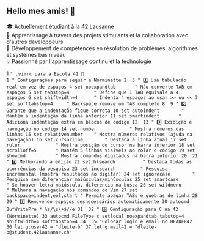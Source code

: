 ## Hello mes amis! 👋
🎓 Actuellement étudiant à la [42 Lausanne](https://www.42lausanne.ch/)  
🚀 Apprentissage à travers des projets stimulants et la collaboration avec d'autres développeurs  
🧠 Développement de compétences en résolution de problèmes, algorithmes et systèmes bas niveau  
💡 Passionné par l'apprentissage continu et la technologie

1
    ```" .vimrc para a Escola 42 🚀                                                                    
  1 " Configurações para seguir a Norminette
  2 
  3 " 1️⃣ Usa tabulação real em vez de espaços
  4 set noexpandtab       " Não converte TAB em espaços
  5 set tabstop=4         " Define que 1 TAB equivale a 4 espaços
  6 set shiftwidth=4      " Indenta 4 espaços ao usar >> ou <<
  7 set softtabstop=4     " Backspace remove um TAB completo
  8 
  9 " 2️⃣ Garante que a indentação fique correta
 10 set autoindent        " Mantém a indentação da linha anterior
 11 set smartindent       " Adiciona indentação extra em blocos de código
 12 
 13 " 3️⃣ Exibição e navegação no código
 14 set number            " Mostra números das linhas
 15 set relativenumber    " Mostra números relativos (ajuda na navegação)
 16 set cursorline        " Destaca a linha atual
 17 set ruler             " Mostra posição do cursor na barra inferior
 18 set scrolloff=5       " Mantém 5 linhas visíveis ao rolar o código
 19 set showcmd           " Mostra comandos digitados na barra inferior
 20 
 21 " 4️⃣ Melhorando a edição
 22 set hlsearch          " Destaca todas as ocorrências da pesquisa
 23 set incsearch         " Pesquisa incremental (mostra resultados ao digitar)
 24 set ignorecase        " Pesquisa sem diferenciar maiúsculas/minúsculas
 25 set smartcase         " Se houver letra maiúscula, diferencia na busca
 26 set wildmenu          " Melhora a navegação nos comandos do Vim
 27 set backspace=indent,eol,start " Permite apagar TABs e quebras de linha
 28 
 29 " 5️⃣ Removendo espaços desnecessários automaticamente
 30 autocmd BufWritePre * %s/\s\+$//e
 31 
 32 " 6️⃣ Configuração para C na 42 (Norminette)
 33 autocmd FileType c setlocal noexpandtab tabstop=4 shiftwidth=4 softtabstop=4
 34 
 35 "Colocar login e email no HEADER42
 36 let g:user42 = "dleite-b"
 37 let g:mail42 = "dleite-b@student.42lausanne.ch"```
